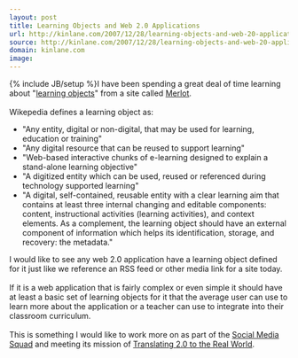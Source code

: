 ```yaml
---
layout: post
title: Learning Objects and Web 2.0 Applications
url: http://kinlane.com/2007/12/28/learning-objects-and-web-20-applications/
source: http://kinlane.com/2007/12/28/learning-objects-and-web-20-applications/
domain: kinlane.com
image: 
---
```

{% include JB/setup %}I have been spending a great deal of time learning about "<a href="http://en.wikipedia.org/wiki/Learning_Object">learning objects</a>" from a site called <a href="http://www.merlot.org/">Merlot</a>.<br />
<br />
Wikepedia defines a learning object as:
<ul class="mainlist">
     <li>"Any entity, digital or non-digital, that may be used for learning, education or training"
     </li>
     <li>"Any digital resource that can be reused to support learning"
     </li>
     <li>"Web-based interactive chunks of e-learning designed to explain a stand-alone learning objective"
     </li>
     <li>"A digitized entity which can be used, reused or referenced during technology supported learning"
     </li>
     <li>"A digital, self-contained, reusable entity with a clear learning aim that contains at least three internal changing and editable components: content, instructional activities (learning activities), and context elements. As a complement, the learning object should have an external component of information which helps its identification, storage, and recovery: the metadata."
     </li>
</ul>I would like to see any web 2.0 application have a learning object defined for it just like we reference an RSS feed or other media link for a site today.<br />
<br />
If it is a web application that is fairly complex or even simple it should have at least a basic set of learning objects for it that the average user can use to learn more about the application or a teacher can use to integrate into their classroom curriculum.<br />
<br />
This is something I would like to work more on as part of the <a href="http://www.socialmediasquad.com">Social Media Squad</a> and meeting its mission of <a href="http://www.socialmediasquad.com">Translating 2.0 to the Real World</a>.